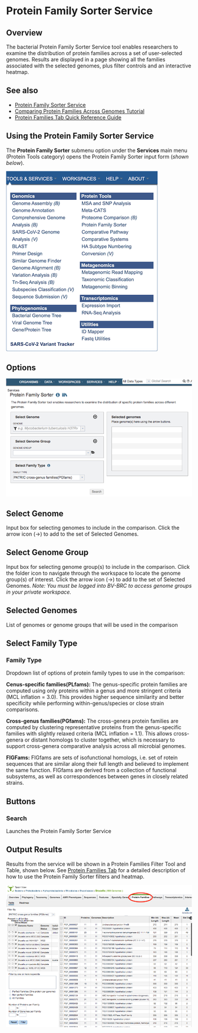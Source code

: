 # Protein Family Sorter Service

## Overview
The bacterial Protein Family Sorter Service tool enables researchers to examine the distribution of protein families across a set of user-selected genomes. Results are displayed in a page showing all the families associated with the selected genomes, plus filter controls and an interactive heatmap.

## See also
* [Protein Family Sorter Service](https://bv-brc.org/app/ProteinFamily)
* [Comparing Protein Families Across Genomes Tutorial](../../tutorial/protein_family_sorter/protein_family_sorter.html)
* [Protein Families Tab Quick Reference Guide](../organisms_taxon/protein_families.html)

## Using the Protein Family Sorter Service
The **Protein Family Sorter** submenu option under the **Services** main menu (Protein Tools category) opens the Protein Family Sorter input form (*shown below*).

![Protein Family Sorter Service Menu](../images/bv_services_menu.png)

## Options
![Protein Family Sorter Service Input Form](../images/protein_family_sorter_input_form.png) 

## Select Genome
Input box for selecting genomes to include in the comparison. Click the arrow icon (->) to add to the set of Selected Genomes.

## Select Genome Group
Input box for selecting genome group(s) to include in the comparison.  Click the folder icon to navigate through the workspace to locate the genome group(s) of interest. Click the arrow icon (->) to add to the set of Selected Genomes. *Note: You must be logged into BV-BRC to access genome groups in your private workspace.*

## Selected Genomes
List of genomes or genome groups that will be used in the comparison

## Select Family Type

### Family Type
Dropdown list of options of protein family types to use in the comparison:

**Cenus-specific families(PLfams):** The genus-specific protein families are computed using only proteins within a genus and more stringent criteria (MCL inflation = 3.0). This provides higher sequence similarity and better specificity while performing within-genus/species or close strain comparisons.

**Cross-genus families(PGfams):**  The cross-genera protein families are computed by clustering representative proteins from the genus-specific families with slightly relaxed criteria (MCL inflation = 1.1). This allows cross-genera or distant homologs to cluster together, which is necessary to support cross-genera comparative analysis across all microbial genomes.

**FIGFams:** FIGfams are sets of isofunctional homologs, i.e. set of rotein sequences that are similar along their full length and believed to implement the same function. FIGfams are derived from a collection of functional subsystems, as well as correspondences between genes in closely related
strains.

## Buttons

### Search
Launches the Protein Family Sorter Service 

## Output Results
Results from the service will be shown in a Protein Families Filter Tool and Table, shown below. See [Protein Families Tab](../organisms_taxon/protein_families.html) for a detailed description of how to use the Protein Family Sorter filters and heatmap.

![Protein Families Tab](../images/protein_families_tab.png)
